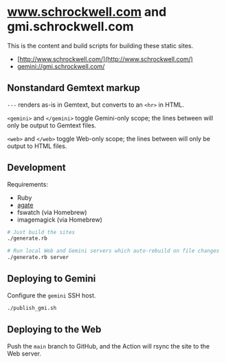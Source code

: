 # www.schrockwell.com and gmi.schrockwell.com

This is the content and build scripts for building these static sites.

- [http://www.schrockwell.com/](http://www.schrockwell.com/)
- [gemini://gmi.schrockwell.com/](gemini://gmi.schrockwell.com/)

## Nonstandard Gemtext markup

`---` renders as-is in Gemtext, but converts to an `<hr>` in HTML.

`<gemini>` and `</gemini>` toggle Gemini-only scope; the lines between will only be output to Gemtext files.

`<web>` and `</web>` toggle Web-only scope; the lines between will only be output to HTML files.

## Development

Requirements:

- Ruby
- [agate](https://github.com/mbrubeck/agate/releases)
- fswatch (via Homebrew)
- imagemagick (via Homebrew)

```sh
# Just build the sites
./generate.rb

# Run local Web and Gemini servers which auto-rebuild on file changes
./generate.rb server
```

## Deploying to Gemini

Configure the `gemini` SSH host.

```sh
./publish_gmi.sh
```

## Deploying to the Web

Push the `main` branch to GitHub, and the Action will rsync the site to the Web server.
